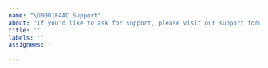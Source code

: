```yaml
---
name: "\U0001F4AC Support"
about: "If you'd like to ask for support, please visit our support forums at WordPress.org."
title: ''
labels: ''
assignees: ''

---
```


<!--
Please open a support topic on the WordPress.org forums, so our developers won't be bothered.
Go to: https://wordpress.org/support/plugin/autodescription/

We respond to all support inquiries with care within 72 hours.
-->
